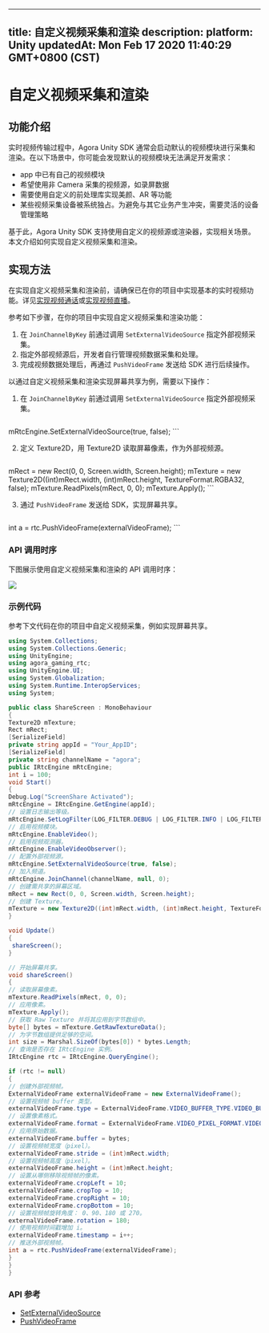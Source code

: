 
---
title: 自定义视频采集和渲染
description: 
platform: Unity
updatedAt: Mon Feb 17 2020 11:40:29 GMT+0800 (CST)
---
# 自定义视频采集和渲染
## 功能介绍

实时视频传输过程中，Agora Unity SDK 通常会启动默认的视频模块进行采集和渲染。在以下场景中，你可能会发现默认的视频模块无法满足开发需求：

- app 中已有自己的视频模块
- 希望使用非 Camera 采集的视频源，如录屏数据
- 需要使用自定义的前处理库实现美颜、AR 等功能
- 某些视频采集设备被系统独占。为避免与其它业务产生冲突，需要灵活的设备管理策略

基于此，Agora Unity SDK 支持使用自定义的视频源或渲染器，实现相关场景。本文介绍如何实现自定义视频采集和渲染。

## 实现方法

在实现自定义视频采集和渲染前，请确保已在你的项目中实现基本的实时视频功能。详见[实现视频通话](https://docs.agora.io/cn/Video/start_call_unity?platform=Unity)或[实现视频直播](https://docs.agora.io/cn/Interactive%20Broadcast/start_live_unity?platform=Unity)。

参考如下步骤，在你的项目中实现自定义视频采集和渲染功能：

1. 在 `JoinChannelByKey` 前通过调用 `SetExternalVideoSource` 指定外部视频采集。
2. 指定外部视频源后，开发者自行管理视频数据采集和处理。
3. 完成视频数据处理后，再通过 `PushVideoFrame` 发送给 SDK 进行后续操作。

以通过自定义视频采集和渲染实现屏幕共享为例，需要以下操作：

1. 在 `JoinChannelByKey` 前通过调用 `SetExternalVideoSource` 指定外部视频采集。

    ```C#
mRtcEngine.SetExternalVideoSource(true, false);
	 ```

2. 定义 Texture2D，用 Texture2D 读取屏幕像素，作为外部视频源。

   ```C#
mRect = new Rect(0, 0, Screen.width, Screen.height);
mTexture = new Texture2D((int)mRect.width, (int)mRect.height, TextureFormat.RGBA32, false);
mTexture.ReadPixels(mRect, 0, 0);
mTexture.Apply();
	 ```

3. 通过 `PushVideoFrame` 发送给 SDK，实现屏幕共享。

   ```C#
int a = rtc.PushVideoFrame(externalVideoFrame);
	 ```

### API 调用时序

下图展示使用自定义视频采集和渲染的 API 调用时序：

![](https://web-cdn.agora.io/docs-files/1576236080075)

### 示例代码

参考下文代码在你的项目中自定义视频采集，例如实现屏幕共享。

```C#
using System.Collections;
using System.Collections.Generic;
using UnityEngine;
using agora_gaming_rtc;
using UnityEngine.UI;
using System.Globalization;
using System.Runtime.InteropServices;
using System;

public class ShareScreen : MonoBehaviour
{
Texture2D mTexture;
Rect mRect;
[SerializeField]
private string appId = "Your_AppID";
[SerializeField]
private string channelName = "agora";
public IRtcEngine mRtcEngine;
int i = 100;
void Start()
{
Debug.Log("ScreenShare Activated");
mRtcEngine = IRtcEngine.GetEngine(appId);
// 设置日志输出等级。
mRtcEngine.SetLogFilter(LOG_FILTER.DEBUG | LOG_FILTER.INFO | LOG_FILTER.WARNING | LOG_FILTER.ERROR | LOG_FILTER.CRITICAL);
// 启用视频模块。
mRtcEngine.EnableVideo();
// 启用视频观测器。
mRtcEngine.EnableVideoObserver();
// 配置外部视频源。
mRtcEngine.SetExternalVideoSource(true, false);
// 加入频道。
mRtcEngine.JoinChannel(channelName, null, 0);
// 创建需共享的屏幕区域。
mRect = new Rect(0, 0, Screen.width, Screen.height);
// 创建 Texture。
mTexture = new Texture2D((int)mRect.width, (int)mRect.height, TextureFormat.RGBA32, false);
}

void Update()
{
 shareScreen();
}

// 开始屏幕共享。
void shareScreen()
{
// 读取屏幕像素。
mTexture.ReadPixels(mRect, 0, 0);
// 应用像素。
mTexture.Apply();
// 获取 Raw Texture 并将其应用到字节数组中。
byte[] bytes = mTexture.GetRawTextureData();
// 为字节数组提供足够的空间。
int size = Marshal.SizeOf(bytes[0]) * bytes.Length;
// 查询是否存在 IRtcEngine 实例。
IRtcEngine rtc = IRtcEngine.QueryEngine();

if (rtc != null)
{
// 创建外部视频帧。
ExternalVideoFrame externalVideoFrame = new ExternalVideoFrame();
// 设置视频帧 buffer 类型。
externalVideoFrame.type = ExternalVideoFrame.VIDEO_BUFFER_TYPE.VIDEO_BUFFER_RAW_DATA;
// 设置像素格式。
externalVideoFrame.format = ExternalVideoFrame.VIDEO_PIXEL_FORMAT.VIDEO_PIXEL_UNKNOWN;
// 应用原始数据。
externalVideoFrame.buffer = bytes;
// 设置视频帧宽度（pixel）。
externalVideoFrame.stride = (int)mRect.width;
// 设置视频帧高度（pixel）。
externalVideoFrame.height = (int)mRect.height;
// 设置从哪侧移除视频帧的像素。
externalVideoFrame.cropLeft = 10;
externalVideoFrame.cropTop = 10;
externalVideoFrame.cropRight = 10;
externalVideoFrame.cropBottom = 10;
// 设置视频帧旋转角度： 0、90、180 或 270。
externalVideoFrame.rotation = 180;
// 使用视频时间戳增加 i。
externalVideoFrame.timestamp = i++;
// 推送外部视频帧。
int a = rtc.PushVideoFrame(externalVideoFrame);
}
}
}
```

### API 参考

- [SetExternalVideoSource](https://docs.agora.io/cn/Video/API%20Reference/unity/classagora__gaming__rtc_1_1_i_rtc_engine.html#aae4a31d2375ed620605360ae1199eee8)
- [PushVideoFrame](https://docs.agora.io/cn/Video/API%20Reference/unity/classagora__gaming__rtc_1_1_i_rtc_engine.html#af9e8d34e2a1ac07b8984fb6181a6ab81)
